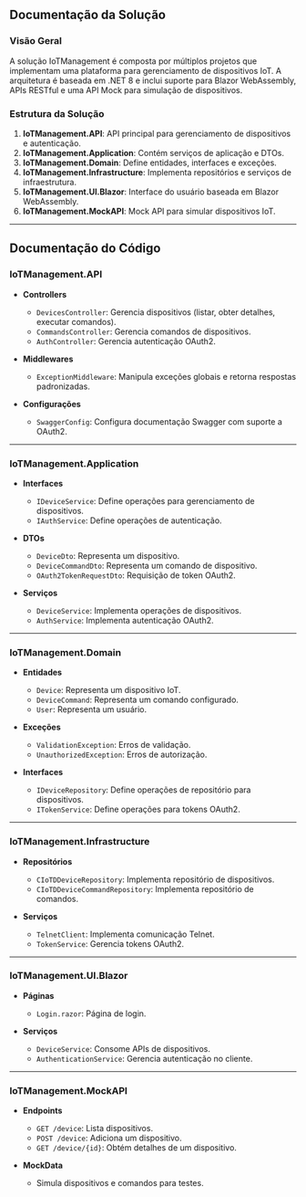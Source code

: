 ## **Documentação da Solução**

### **Visão Geral**
A solução IoTManagement é composta por múltiplos projetos que implementam uma plataforma para gerenciamento de dispositivos IoT. A arquitetura é baseada em .NET 8 e inclui suporte para Blazor WebAssembly, APIs RESTful e uma API Mock para simulação de dispositivos.

### **Estrutura da Solução**
1. **IoTManagement.API**: API principal para gerenciamento de dispositivos e autenticação.
2. **IoTManagement.Application**: Contém serviços de aplicação e DTOs.
3. **IoTManagement.Domain**: Define entidades, interfaces e exceções.
4. **IoTManagement.Infrastructure**: Implementa repositórios e serviços de infraestrutura.
5. **IoTManagement.UI.Blazor**: Interface do usuário baseada em Blazor WebAssembly.
6. **IoTManagement.MockAPI**: Mock API para simular dispositivos IoT.

---

## **Documentação do Código**

### **IoTManagement.API**
- **Controllers**
  - `DevicesController`: Gerencia dispositivos (listar, obter detalhes, executar comandos).
  - `CommandsController`: Gerencia comandos de dispositivos.
  - `AuthController`: Gerencia autenticação OAuth2.

- **Middlewares**
  - `ExceptionMiddleware`: Manipula exceções globais e retorna respostas padronizadas.

- **Configurações**
  - `SwaggerConfig`: Configura documentação Swagger com suporte a OAuth2.

---

### **IoTManagement.Application**
- **Interfaces**
  - `IDeviceService`: Define operações para gerenciamento de dispositivos.
  - `IAuthService`: Define operações de autenticação.

- **DTOs**
  - `DeviceDto`: Representa um dispositivo.
  - `DeviceCommandDto`: Representa um comando de dispositivo.
  - `OAuth2TokenRequestDto`: Requisição de token OAuth2.

- **Serviços**
  - `DeviceService`: Implementa operações de dispositivos.
  - `AuthService`: Implementa autenticação OAuth2.

---

### **IoTManagement.Domain**
- **Entidades**
  - `Device`: Representa um dispositivo IoT.
  - `DeviceCommand`: Representa um comando configurado.
  - `User`: Representa um usuário.

- **Exceções**
  - `ValidationException`: Erros de validação.
  - `UnauthorizedException`: Erros de autorização.

- **Interfaces**
  - `IDeviceRepository`: Define operações de repositório para dispositivos.
  - `ITokenService`: Define operações para tokens OAuth2.

---

### **IoTManagement.Infrastructure**
- **Repositórios**
  - `CIoTDDeviceRepository`: Implementa repositório de dispositivos.
  - `CIoTDDeviceCommandRepository`: Implementa repositório de comandos.

- **Serviços**
  - `TelnetClient`: Implementa comunicação Telnet.
  - `TokenService`: Gerencia tokens OAuth2.

---

### **IoTManagement.UI.Blazor**
- **Páginas**
  - `Login.razor`: Página de login.
  
- **Serviços**
  - `DeviceService`: Consome APIs de dispositivos.
  - `AuthenticationService`: Gerencia autenticação no cliente.

---

### **IoTManagement.MockAPI**
- **Endpoints**
  - `GET /device`: Lista dispositivos.
  - `POST /device`: Adiciona um dispositivo.
  - `GET /device/{id}`: Obtém detalhes de um dispositivo.

- **MockData**
  - Simula dispositivos e comandos para testes.
